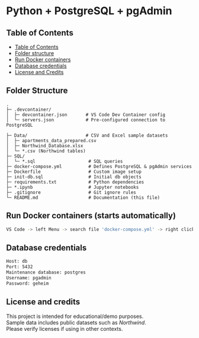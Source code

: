 # Python + PostgreSQL + pgAdmin

## Table of Contents
- [Table of Contents](#table-of-contents)
- [Folder structure](#folder-structure)
- [Run Docker containers](#run-docker-containers)
- [Database credentials](#database-credentials)
- [License and Credits](#license-and-credits)

## Folder Structure
```
.
├─ .devcontainer/
│  ├─ devcontainer.json       # VS Code Dev Container config
│  └─ servers.json            # Pre-configured connection to PostgreSQL

├─ Data/                      # CSV and Excel sample datasets
│  ├─ apartments_data_prepared.csv
│  ├─ Northwind_Database.xlsx
│  └─ *.csv (Northwind tables)
├─ SQL/
│  └─ *.sql                    # SQL queries
├─ docker-compose.yml          # Defines PostgreSQL & pgAdmin services
├─ Dockerfile                  # Custom image setup
├─ init-db.sql                 # Initial db objects
├─ requirements.txt            # Python dependencies
├─ *.ipynb                     # Jupyter notebooks
├─ .gitignore                  # Git ignore rules
└─ README.md                   # Documentation (this file)
```

## Run Docker containers (starts automatically)
```bash
VS Code -> left Menu -> search file 'docker-compose.yml' -> right click -> Compose Up
```

## Database credentials
```bash
Host: db
Port: 5432
Maintenance database: postgres
Username: pgadmin
Password: geheim
```

## License and credits
This project is intended for educational/demo purposes.   
Sample data includes public datasets such as *Northwind*.   
Please verify licenses if using in other contexts.  
